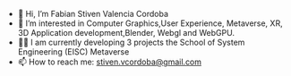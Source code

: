 - 👋 Hi, I’m Fabian Stiven Valencia Cordoba
- 👀 I’m interested in Computer Graphics,User Experience, Metaverse, XR, 3D Application development,Blender, Webgl and WebGPU.
- 🧑‍💻 I am currently developing 3 projects the School of System Engineering (EISC) Metaverse
- 📫 How to reach me: stiven.vcordoba@gmail.com
